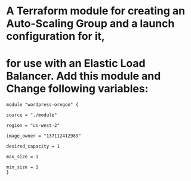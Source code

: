 # A Terraform module for creating an Auto-Scaling Group and a launch configuration for it, 
# for use with an Elastic Load Balancer. Add this module and Change following variables:

```
module "wordpress-oregon" {

source = "./module"

region = "us-west-2"

image_owner = "137112412989"

desired_capacity = 1

max_size = 1

min_size = 1 
} 
```
